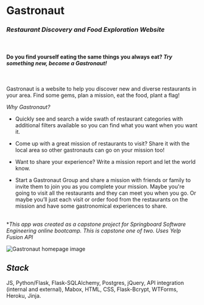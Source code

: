 # Gastronaut

### _Restaurant Discovery and Food Exploration Website_

<br/>

#### Do you find yourself eating the same things you always eat? _Try something new, become a Gastronaut!_

<br/>

Gastronaut is a website to help you discover new and diverse restaurants in your area. Find some gems, plan a mission, eat the food, plant a flag!

_Why Gastronaut?_

- Quickly see and search a wide swath of restaurant categories with additional filters available so you can find what you want when you want it.

- Come up with a great mission of restaurants to visit? Share it with the local area so other gastronauts can go on your mission too!

- Want to share your experience? Write a mission report and let the world know.

- Start a Gastronaut Group and share a mission with friends or family to invite them to join you as you complete your mission. Maybe you're going to visit all the restaurants and they can meet you when you go. Or maybe you’ll just each visit or order food from the restaurants on the mission and have some gastronomical experiences to share.
  <br/>
  <br/>

\*_This app was created as a capstone project for Springboard Software Engineering online bootcamp. This is capstone one of two. Uses Yelp Fusion API_

![Gastronaut homepage image](https://repository-images.githubusercontent.com/273343895/22f6cc80-bae8-11ea-94ff-3a0f7dae6eb1)

## _Stack_

JS, Python/Flask, Flask-SQLAlchemy, Postgres, jQuery, API integration (internal and external), Mabox, HTML, CSS, Flask-Bcrypt, WTForms, Heroku, Jinja.
